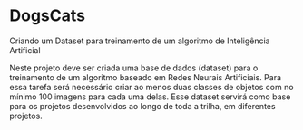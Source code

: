 # DogsCats
Criando um Dataset para treinamento de um algoritmo de Inteligência Artificial

Neste projeto deve ser criada uma base de dados (dataset) para o treinamento de um algoritmo baseado em Redes Neurais Artificiais. Para essa tarefa será necessário criar ao menos duas classes de objetos com no mínimo 100 imagens para cada uma delas. Esse dataset servirá como base para os projetos desenvolvidos ao longo de toda a trilha, em diferentes projetos.
